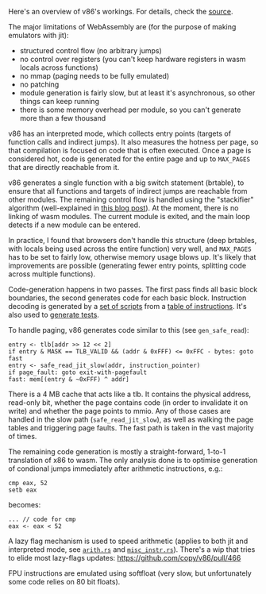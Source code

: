 Here's an overview of v86's workings. For details, check the
[source](https://github.com/copy/v86/tree/master/src).

The major limitations of WebAssembly are (for the purpose of making emulators with jit):

- structured control flow (no arbitrary jumps)
- no control over registers (you can't keep hardware registers in wasm locals across functions)
- no mmap (paging needs to be fully emulated)
- no patching
- module generation is fairly slow, but at least it's asynchronous, so other things can keep running
- there is some memory overhead per module, so you can't generate more than a few thousand

v86 has an interpreted mode, which collects entry points (targets of function
calls and indirect jumps). It also measures the hotness per page, so that
compilation is focused on code that is often executed. Once a page is
considered hot, code is generated for the entire page and up to `MAX_PAGES`
that are directly reachable from it.

v86 generates a single function with a big switch statement (brtable), to
ensure that all functions and targets of indirect jumps are reachable from
other modules. The remaining control flow is handled using the "stackifier"
algorithm (well-explained in
[this blog post](https://medium.com/leaningtech/solving-the-structured-control-flow-problem-once-and-for-all-5123117b1ee2)).
At the moment, there is no linking of wasm modules. The current module is
exited, and the main loop detects if a new module can be entered.

In practice, I found that browsers don't handle this structure (deep brtables,
with locals being used across the entire function) very well, and `MAX_PAGES`
has to be set to fairly low, otherwise memory usage blows up. It's likely that
improvements are possible (generating fewer entry points, splitting code across
multiple functions).

Code-generation happens in two passes. The first pass finds all basic block
boundaries, the second generates code for each basic block. Instruction
decoding is generated by a [set of
scripts](https://github.com/copy/v86/tree/master/gen) from a [table of
instructions](https://github.com/copy/v86/blob/master/gen/x86_table.js). It's
also used to [generate
tests](https://github.com/copy/v86/blob/master/tests/nasm/create_tests.js).

To handle paging, v86 generates code similar to this (see `gen_safe_read`):

```
entry <- tlb[addr >> 12 << 2]
if entry & MASK == TLB_VALID && (addr & 0xFFF) <= 0xFFC - bytes: goto fast
entry <- safe_read_jit_slow(addr, instruction_pointer)
if page_fault: goto exit-with-pagefault
fast: mem[(entry & ~0xFFF) ^ addr]
```

There is a 4 MB cache that acts like a tlb. It contains the physical address,
read-only bit, whether the page contains code (in order to invalidate it on
write) and whether the page points to mmio. Any of those cases are handled in
the slow path (`safe_read_jit_slow`), as well as walking the page tables and
triggering page faults. The fast path is taken in the vast majority of times.

The remaining code generation is mostly a straight-forward, 1-to-1 translation
of x86 to wasm. The only analysis done is to optimise generation of condional
jumps immediately after arithmetic instructions, e.g.:

```
cmp eax, 52
setb eax
```

becomes:

```
... // code for cmp
eax <- eax < 52
```

A lazy flag mechanism is used to speed arithmetic (applies to both jit and
interpreted mode, see
[`arith.rs`](https://github.com/copy/v86/blob/master/src/rust/cpu/arith.rs) and
[`misc_instr.rs`](https://github.com/copy/v86/blob/master/src/rust/cpu/misc_instr.rs)).
There's a wip that tries to elide most lazy-flags updates:
https://github.com/copy/v86/pull/466

FPU instructions are emulated using softfloat (very slow, but unfortunately
some code relies on 80 bit floats).
